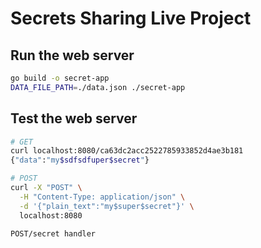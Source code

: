 # Secrets Sharing Live Project

## Run the web server

```bash
go build -o secret-app
DATA_FILE_PATH=./data.json ./secret-app
```

## Test the web server

```bash
# GET
curl localhost:8080/ca63dc2acc2522785933852d4ae3b181
{"data":"my$sdfsdfuper$secret"}

# POST
curl -X "POST" \
  -H "Content-Type: application/json" \
  -d '{"plain_text":"my$super$secret"}' \
  localhost:8080

POST/secret handler
```
